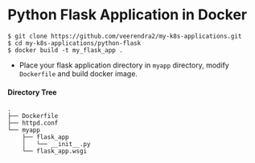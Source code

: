 # Python Flask Application in Docker
```
$ git clone https://github.com/veerendra2/my-k8s-applications.git
$ cd my-k8s-applications/python-flask
$ docker build -t my_flask_app .
```
* Place your flask application directory in `myapp` directory, modify `Dockerfile` and build docker image.
#### Directory Tree
```
.
├── Dockerfile
├── httpd.conf
└── myapp
    ├── flask_app
    │   └── __init__.py
    └── flask_app.wsgi
```